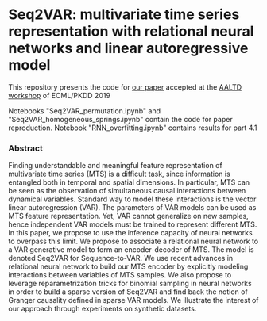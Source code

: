 # Seq2VAR: multivariate time series representation with relational neural networks and linear autoregressive model
This repository presents the code for [our paper](https://project.inria.fr/aaltd19/files/2019/08/AALTD_19_Pineau.pdf) accepted at the [AALTD workshop](https://project.inria.fr/aaltd19/) of ECML/PKDD 2019

Notebooks "Seq2VAR_permutation.ipynb" and "Seq2VAR_homogeneous_springs.ipynb" contain the code for paper reproduction. Notebook "RNN_overfitting.ipynb" contains results for part 4.1

### Abstract

Finding understandable and meaningful feature representation of multivariate time series (MTS) is a difficult task, since information is entangled both in temporal and spatial dimensions. In particular, MTS can be seen as the observation of simultaneous causal interactions between dynamical variables. Standard way to model these interactions is the vector linear autoregression (VAR). The parameters of VAR models can be used as MTS feature representation. Yet, VAR cannot generalize on new samples, hence  independent VAR models must be trained to represent different MTS. In this paper, we propose to use the inference capacity of neural networks to overpass this limit. We propose to associate a relational neural network to a VAR generative model to form an encoder-decoder of MTS. The model is denoted Seq2VAR for Sequence-to-VAR. We use recent advances in relational neural network to build our MTS encoder by explicitly modeling interactions between variables of MTS samples. We also propose to leverage reparametrization tricks for binomial sampling in neural networks in order to build a sparse version of Seq2VAR and find back the notion of Granger causality defined in sparse VAR models. We illustrate the interest of our approach through experiments on synthetic datasets.

